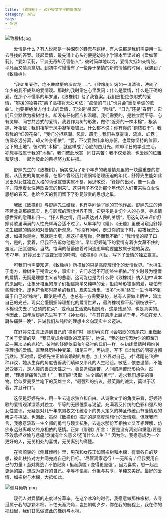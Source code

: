 ```yaml
---
title: 《致橡树》— 谈舒婷文字里的爱情观
category: 杂记
tags:
- 杂记
---
```


![致橡树.jpg](https://i.loli.net/2020/11/28/s7yK2CtU5xO3j4p.jpg)

&emsp;&emsp;爱情是什么？有人说那是一种深刻的眷恋与羁绊，有人说那是我们需要用一生去寻找的答案。谈起爱情，最先涌上心头的便是幼时小学课本里读过的《爱如茉莉》。“爱如茉莉，平淡无奇却芳香怡人”，彼时简单地以为，爱情大抵如亲情般，平凡而又情真意切。到初中时慢慢有了一些异于亲情的新的情愫的时候，我遇到了《致橡树》。

&emsp;&emsp;“我如果爱你，绝不像攀援的凌霄花……”。《致橡树》宛如一涓清流，洗刷了年少的我不成熟的爱情观。那时的我时常在心里发问：什么是爱情，什么是正确的爱。在那个不懂事的年岁里，《致橡树》给了我答案。我们应拒绝依附式的爱情，“攀援的凌霄花”离了高枝将无处可依；“痴情的鸟儿”也只会“重复单调的歌曲”。也要拒绝单方付出式的爱情，无论是“泉源”、“险峰”、“日光”还是“春雨”，它们只会默默为橡树付出，却没有任何回应和温暖。我们需要的，是独立而平等、心有灵犀、同甘共苦式的爱情。我要作为树的形象，做你“近旁的一株木棉”，根紧握，叶相依；我们相望于风中凝望着彼此，什么都不说；你有你的“铜枝铁干”，我有我的“红硕花朵”，“我们分担寒潮、风雷、霹雳；我们共享雾霭、流岚、虹霓；仿佛永远分离，却又终身相依”，“爱，不仅爱你伟岸的身躯，也爱你坚持的位置，足下的土地”。彼时的“木棉”，就这样成了心底的白月光。除却平日的学业生活，亦想寻找属于我的“木棉”，我们彼此欣赏，同甘共苦；我不仅爱她，也爱她的位置和梦想，一起为彼此的目标努力和拼搏。

&emsp;&emsp;舒婷先生的《致橡树》，确实成为了那个年岁的我爱情观里的一块最重要的拼图。从历史的角度来看，在那个曾经历封建纲常伦理压迫的年代，舒婷先生能如此发出对女性独立人格的骄傲宣告实属不易。吴思敬说，“舒婷的出现，像一只燕子，预示着女性诗歌春天的到来”。这只燕子不仅为那个年代的人们带来独立女性思想的春天，也给今天的我们留下了弥足珍贵的思想之巢。

&emsp;&emsp;我因《致橡树》与舒婷先生结缘，也有幸拜读了她的其他作品。舒婷先生的诗不若北岛那般现实，也与顾城的理想世界不同，它更多是关切个人的心灵，寻求情感世界的慰藉和归一。“抒人民之情，用诗表达对人民的关切”，用这句话来评价舒婷诗歌里满满的人性光辉再合适不过了。从早年的《赠》、《无题》里便可窥见舒婷先生细腻的情感和对爱情的新观念，“你没有问问，走过你的窗下时，每夜我怎么想，如果你是树，我就是土壤，想这样提醒你，然而我不敢”；“我悄悄的叹了口气，是的，爱着，但我不告诉你他是谁”。早年舒婷笔下的爱情有着少女藏不住的羞涩，细腻温婉。当然，饱满的蓓蕾随着时间流逝早晚要盛放属于她的英姿。1977年，舒婷发出了振聋发聩的呼喊，《致橡树》问世，写下了爱情的独立宣言。

&emsp;&emsp;可我们也需要知道，《致橡树》所描绘的只是高度理想化的爱情世界。“木棉生于南方，橡树生于朔雪之乡，事实上，它们永远不可能终生相依。”年少时最为憧憬的爱情，无疑是理想主义者的悲剧。这可能也是为什么将《致橡树》纳入初中课本的原因吧，让象牙塔里的孩子们相信简单又纯粹的爱，拒绝畸形错误的爱，哪怕有些理想化，却也符合那时简单的我们。现实生活里，很多“木棉”终其一生也寻不到属于自己的“橡树”，即使是相遇，也总有一方需要妥协，总有人要做出牺牲，暗淡自己的光芒。现实会慢慢撕碎理想化的爱情世界，，最终橡树撑不起“铜枝铁干”，木棉也失去了“红硕的花朵”，或苟且生活或两相别离。这是残忍的，也是真实的。也因此，四年后舒婷先生写下了《神女峰》，“与其在悬崖上展览千年，不如在爱人肩头痛哭一晚”，告诫我们从纯粹的理想主义向现实主义迈进。

&emsp;&emsp;在舒婷先生真正遇到自己的“橡树”时，她却再次在《会唱歌的鸢尾花》里做起了关于爱情的梦。“我已变成会唱歌的鸢尾花”，她说，“我的忧伤因为你的照耀升起一圈淡淡的光轮”。彼时的舒婷依旧和年轻时的我们一样，在初逢爱情时拥抱关乎理想的爱情。直至经历种种变革，辍笔三年，再执笔，写下《以忧伤的明亮透彻沉默》。那时候，舒婷先生正值新婚时的焦虑，加上外界对自己，对“鸢尾花”的种种非议，她从生存的角度告诉我们琐碎又平凡的人生经验。敏感，依恋温情，不能忍受暴力，是人类的善良天性之一。善良造成痛苦，人间的痛苦形形色色。然而，“理想使痛苦光辉！” ，我们应“汲取一生全部的勇气”，追求我们想要的事物。恰似罗曼罗兰笔下的英雄主义，“最强烈的抗议，最英勇的诚实，莫过于活着，并且开口”。

&emsp;&emsp;这便是舒婷先生，用一生去追求独立和自由。从诗歌文学的角度来看，舒婷诗歌的爱情观洋溢着对独立、平等的无限憧憬与渴望，充满着反传统的色彩和强烈的女性意识，无疑是对几千年来男权文化统治下的男人定义的神圣传统贞节爱情观的叛逆与挑战。也因此，虽然《致橡树》描述的是高度理想化的爱情观，但就我而言，我愿意汲取一生全部的勇气与现实抗争，去追求那份互相独立又互相理解，仿佛永远分离却又终身相依的感情。正如《赠别》所言：“要是没有离别和重逢/要是不敢承担欢愉与悲痛/灵魂有什么意义/还叫什么人生？” 因为你，我愿意成为一个更好的人，无关相处的喜悦，无关离别的痛楚。

&emsp;&emsp;在宫崎骏的《侧耳倾听》里，男孩和女孩正如同橡树和木棉，有着各自的梦想，彼此扶持对方共同完成自己的目标。“尽管离家远行 / 一无所有 / 但我要用自己的力量 / 面对挑战 / 不怕寂寞 / 挺起胸膛 / 变得更坚强”。因为喜欢，想一起走更远的路，想成为更好的自己。平等不谄媚，分担与共享，单纯又美好。最好的爱情，如橡树与木棉，大抵如此。

![侧耳倾听.png](https://i.loli.net/2020/11/28/j9Gw5ClNBAL6py1.jpg)

&emsp;&emsp;现代人对爱情的态度过分草率。在这个冰冷的时代，我愿意做那株橡树，去寻觅属于我的那颗木棉。不怕天涯海角，岂在朝朝夕夕，你在我的航程上，我在你的视线里，我们甘愿做彼此的橡树与木棉。